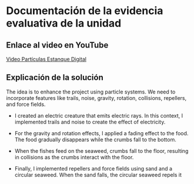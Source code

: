 # Documentación de la evidencia evaluativa de la unidad

## Enlace al video en YouTube
[Video Partículas Estanque Digital](https://youtu.be/IDO1sxF23Ow)

## Explicación de la solución
The idea is to enhance the project using particle systems. We need to incorporate features like trails, noise, gravity, rotation, collisions, repellers, and force fields.

- I created an electric creature that emits electric rays. In this context, I implemented trails and noise to create the effect of electricity.

- For the gravity and rotation effects, I applied a fading effect to the food. The food gradually disappears while the crumbs fall to the bottom.

- When the fishes feed on the seaweed, crumbs fall to the floor, resulting in collisions as the crumbs interact with the floor.

- Finally, I implemented repellers and force fields using sand and a circular seaweed. When the sand falls, the circular seaweed repels it
